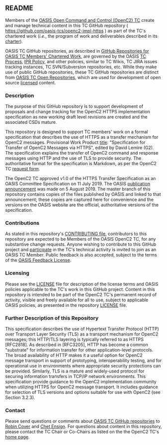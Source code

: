 <div>
<h2>README</h2>

<p>Members of the <a href="https://www.oasis-open.org/committees/openc2/">OASIS Open Command and Control (OpenC2) TC</a> create and manage technical content in this TC GitHub repository ( <a href="https://github.com/oasis-tcs/openc2-impl-https">https://github.com/oasis-tcs/openc2-impl-https</a> ) as part of the TC's chartered work (<i>i.e.</i>, the program of work and deliverables described in its <a href="https://www.oasis-open.org/committees/openc2/charter.php">charter</a>).</p>

<p>OASIS TC GitHub repositories, as described in <a href="https://www.oasis-open.org/resources/tcadmin/github-repositories-for-oasis-tc-members-chartered-work">GitHub Repositories for OASIS TC Members' Chartered Work</a>, are governed by the OASIS <a href="https://www.oasis-open.org/policies-guidelines/tc-process">TC Process</a>, <a href="https://www.oasis-open.org/policies-guidelines/ipr">IPR Policy</a>, and other policies, similar to TC Wikis, TC JIRA issues tracking instances, TC SVN/Subversion repositories, etc.  While they make use of public GitHub repositories, these TC GitHub repositories are distinct from <a href="https://www.oasis-open.org/resources/open-repositories">OASIS TC Open Repositories</a>, which are used for development of open source <a href="https://www.oasis-open.org/resources/open-repositories/licenses">licensed</a> content.</p>

</div>

<div>
<h3>Description</h3>

<p>The purpose of this GitHub repository is to support development of proposals and change tracking for the OpenC2 HTTPS implementation specification as new working draft level revisions are created and the associated CSDs mature.</p>

<p>This repository is designed to support TC members' work on a formal specification that describes the use of HTTPS as a transfer mechanism for OpenC2 messages. Provisional Work Product <a href="https://lists.oasis-open.org/archives/openc2/201806/msg00005.html">title</a>: "Specification for Transfer of OpenC2 Messages via HTTPS", edited by David Lemire (G2). The specification explains the transfer of OpenC2 command and response messages using HTTP and the use of TLS to provide security.  The authoritative format for the specification is Markdown, as per the OpenC2 TC <a href="https://issues.oasis-open.org/browse/TCADMIN-3011">request form</a>.</p>

<p>The OpenC2 TC approved v1.0 of the HTTPS Transfer Specification as an OASIS Committee Specification on 11 July 2019. The OASIS <a href="https://www.oasis-open.org/news/announcements/three-committee-specifications-approved-by-open-command-and-control-openc2-tc">publication announcement</a> was made on 5 August 2019. The master branch of this repository contains copies of the files published by OASIS and linked to that announcement; these copies are captured here for convenience and the versions on the OASIS website are the official, authoritative versions of the specification.</p>
</div>

<!--
Template / starter document request for Specification for Transfer of OpenC2 Messages via HTTPS
https://issues.oasis-open.org/browse/TCADMIN-3011

Provisional Work Product title: "Specification for Transfer of OpenC2 Messages via HTTPS", edited by David Lemire (G2).

Form submission from: Request a template / starter document
https://lists.oasis-open.org/archives/openc2/201806/msg00005.html
-->

<div>
<h3>Contributions</h3>
<p>As stated in this repository's <a href="https://github.com/oasis-tcs/openc2-impl-https/blob/master/CONTRIBUTING.md">CONTRIBUTING file</a>, contributors to this repository are expected to be Members of the OASIS OpenC2 TC, for any substantive change requests.  Anyone wishing to contribute to this GitHub project and <a href="https://www.oasis-open.org/join/participation-instructions">participate</a> in the TC's technical activity is invited to join as an OASIS TC Member.  Public feedback is also accepted, subject to the terms of the <a href="https://www.oasis-open.org/policies-guidelines/ipr#appendixa">OASIS Feedback License</a>.</p>
</div>



<div>
<h3>Licensing</h3>
<p>Please see the <a href="https://github.com/oasis-tcs/openc2-impl-https/blob/master/LICENSE.md">LICENSE</a> file for description of the license terms and OASIS policies applicable to the TC's work in this GitHub project. Content in this repository is intended to be part of the OpenC2 TC's permanent record of activity, visible and freely available for all to use, subject to applicable OASIS policies, as presented in the repository <a href="https://github.com/oasis-tcs/openc2-impl-https/blob/master/LICENSE.md">LICENSE</a> file.</p>
</div>

<div>
<h3>Further Description of this Repository</h3>

<p>This specification describes the use of Hypertext Transfer Protocol (HTTP) over Transport Layer Security (TLS) as a transport mechanism for OpenC2 messages; this HTTP/TLS layering is typically referred to as HTTPS [RFC2818]. As described in [RFC3205], HTTP has become a common "substrate" for information transfer for other application-level protocols. The broad availability of HTTP makes it a useful option for OpenC2 message transport in support of prototyping, interoperability testing, and for operational use in environments where appropriate security protections can be provided. Similarly, TLS is a mature and widely-used protocol for securing information transfers in TCP/IP network environments. This specification provide guidance to the OpenC2 implementation community when utilizing HTTPS for OpenC2 message transport. It includes guidance for selection of TLS versions and options suitable for use with OpenC2 (see Section 3.2.3).</p>
</div>

<div>

<h3>Contact</h3>
<p>Please send questions or comments about <a href="https://www.oasis-open.org/resources/tcadmin/github-repositories-for-oasis-tc-members-chartered-work">OASIS TC GitHub repositories</a> to <a href="mailto:robin@oasis-open.org">Robin Cover</a> and <a href="mailto:chet.ensign@oasis-open.org">Chet Ensign</a>.  For questions about content in this repository, please contact the TC Chair or Co-Chairs as listed on the the OpenC2 TC's <a href="https://www.oasis-open.org/committees/openc2/">home page</a>.</p>
</div>
